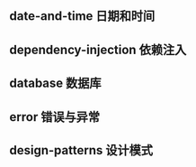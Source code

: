  ## date-and-time 日期和时间
 
 ## dependency-injection 依赖注入
 
 ## database 数据库
 
 ## error 错误与异常
 
 ## design-patterns 设计模式